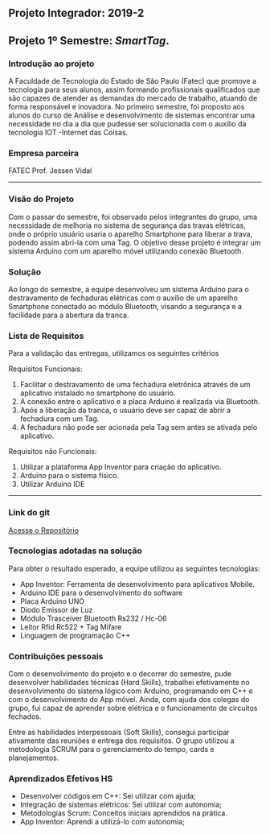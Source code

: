 ## Projeto Integrador: 2019-2

## Projeto 1º Semestre: ***SmartTag***.

### Introdução ao projeto

A Faculdade de Tecnologia do Estado de São Paulo (Fatec) que promove a tecnologia para seus alunos, assim formando profissionais qualificados que são capazes de atender as demandas do mercado de trabalho, atuando de forma responsável e inovadora. No primeiro semestre, foi proposto aos alunos do curso de Análise e desenvolvimento de sistemas encontrar uma necessidade no dia a dia que pudesse ser solucionada com o auxílio da tecnologia IOT -Internet das Coisas.


### Empresa parceira

FATEC Prof. Jessen Vidal

***

### Visão do Projeto

Com o passar do semestre, foi observado pelos integrantes do grupo, uma necessidade de melhoria no sistema de segurança das travas elétricas, onde o próprio usuário usaria o aparelho Smartphone para liberar a trava, podendo assim abri-la com uma Tag. 
O objetivo desse projeto é integrar um sistema Arduino com um aparelho móvel utilizando conexão Bluetooth.

### Solução

Ao longo do semestre, a equipe desenvolveu um sistema Arduino para o destravamento de fechaduras elétricas com o auxílio de um aparelho Smartphone conectado ao módulo Bluetooth, visando a segurança e a facilidade para a abertura da tranca. 

### Lista de Requisitos 

Para a validação das entregas, utilizamos os seguintes critérios 

Requisitos Funcionais: 

1.	Facilitar o destravamento de uma fechadura eletrônica através de um aplicativo instalado no smartphone do usuário.
2.	A conexão entre o aplicativo e a placa Arduino é realizada via Bluetooth. 
3.	Após a liberação da tranca, o usuário deve ser capaz de abrir a fechadura com um Tag.
4.	A fechadura não pode ser acionada pela Tag sem antes se ativada pelo aplicativo.



Requisitos não Funcionais:

1.	Utilizar a plataforma App Inventor para criação do aplicativo.
2.	Arduino para o sistema físico.
3.	Utilizar Arduino IDE


***

### Link do git
[Acesse o Repositório](https://github.com/DaviNeves0/SmartTag)


### Tecnologias adotadas na solução

Para obter o resultado esperado, a equipe utilizou as seguintes tecnologias:

- App Inventor: Ferramenta de desenvolvimento para aplicativos Mobile.
- Arduino IDE para o desenvolvimento do software
- Placa Arduino UNO
- Diodo Emissor de Luz
- Módulo Trasceiver Bluetooth Rs232 / Hc-06
- Leitor Rfid Rc522 + Tag Mifare
- Linguagem de programação C++


### Contribuições pessoais

Com o desenvolvimento do projeto e o decorrer do semestre, pude desenvolver habilidades técnicas (Hard Skills), trabalhei efetivamente no desenvolvimento do sistema lógico com Arduíno, programando em C++ e com o desenvolvimento do App móvel. Ainda, com ajuda dos colegas do grupo, fui capaz de aprender sobre elétrica e o funcionamento de circuitos fechados. 

Entre as habilidades interpessoais (Soft Skills), consegui participar ativamente das reuniões e entrega dos requisitos. O grupo utilizou a metodologia SCRUM para o gerenciamento do tempo, cards e planejamentos.   

### Aprendizados Efetivos HS

- Desenvolver códigos em C++: Sei utilizar com ajuda;
- Integração de sistemas elétricos: Sei utilizar com autonomia;
- Metodologias Scrum: Conceitos iniciais aprendidos na prática.
- App Inventor: Aprendi a utilizá-lo com autonomia;
